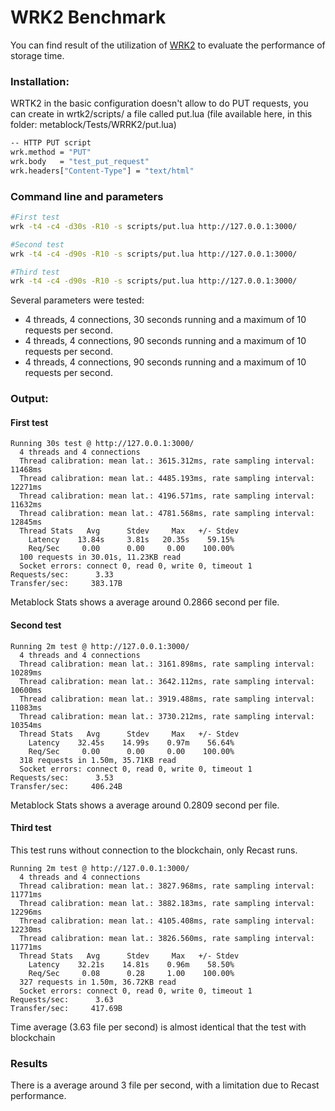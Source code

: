 # WRK2 Benchmark

You can find result of the utilization of [WRK2](https://github.com/giltene/wrk2) to evaluate the performance of storage time.

### Installation:

WRTK2 in the basic configuration doesn't allow to do PUT requests, you can create in wrtk2/scripts/ a file called put.lua
(file available here, in this folder: metablock/Tests/WRRK2/put.lua)

``` bash
-- HTTP PUT script
wrk.method = "PUT"
wrk.body   = "test_put_request"
wrk.headers["Content-Type"] = "text/html"
```
### Command line and parameters

``` bash
#First test
wrk -t4 -c4 -d30s -R10 -s scripts/put.lua http://127.0.0.1:3000/

#Second test
wrk -t4 -c4 -d90s -R10 -s scripts/put.lua http://127.0.0.1:3000/

#Third test
wrk -t4 -c4 -d90s -R10 -s scripts/put.lua http://127.0.0.1:3000/
```

Several parameters were tested:
* 4 threads, 4 connections, 30 seconds running and a maximum of 10 requests per second.
* 4 threads, 4 connections, 90 seconds running and a maximum of 10 requests per second.
* 4 threads, 4 connections, 90 seconds running and a maximum of 10 requests per second.


### Output:

#### First test
```
Running 30s test @ http://127.0.0.1:3000/
  4 threads and 4 connections
  Thread calibration: mean lat.: 3615.312ms, rate sampling interval: 11468ms
  Thread calibration: mean lat.: 4485.193ms, rate sampling interval: 12271ms
  Thread calibration: mean lat.: 4196.571ms, rate sampling interval: 11632ms
  Thread calibration: mean lat.: 4781.568ms, rate sampling interval: 12845ms
  Thread Stats   Avg      Stdev     Max   +/- Stdev
    Latency    13.84s     3.81s   20.35s    59.15%
    Req/Sec     0.00      0.00     0.00    100.00%
  100 requests in 30.01s, 11.23KB read
  Socket errors: connect 0, read 0, write 0, timeout 1
Requests/sec:      3.33
Transfer/sec:     383.17B
```

Metablock Stats shows a average around 0.2866 second per file.

#### Second test
```
Running 2m test @ http://127.0.0.1:3000/
  4 threads and 4 connections
  Thread calibration: mean lat.: 3161.898ms, rate sampling interval: 10289ms
  Thread calibration: mean lat.: 3642.112ms, rate sampling interval: 10600ms
  Thread calibration: mean lat.: 3919.488ms, rate sampling interval: 11083ms
  Thread calibration: mean lat.: 3730.212ms, rate sampling interval: 10354ms
  Thread Stats   Avg      Stdev     Max   +/- Stdev
    Latency    32.45s    14.99s    0.97m    56.64%
    Req/Sec     0.00      0.00     0.00    100.00%
  318 requests in 1.50m, 35.71KB read
  Socket errors: connect 0, read 0, write 0, timeout 1
Requests/sec:      3.53
Transfer/sec:     406.24B
```

Metablock Stats shows a average around 0.2809 second per file.

#### Third test

This test runs without connection to the blockchain, only Recast runs.
```
Running 2m test @ http://127.0.0.1:3000/
  4 threads and 4 connections
  Thread calibration: mean lat.: 3827.968ms, rate sampling interval: 11771ms
  Thread calibration: mean lat.: 3882.183ms, rate sampling interval: 12296ms
  Thread calibration: mean lat.: 4105.408ms, rate sampling interval: 12230ms
  Thread calibration: mean lat.: 3826.560ms, rate sampling interval: 11771ms
  Thread Stats   Avg      Stdev     Max   +/- Stdev
    Latency    32.21s    14.81s    0.96m    58.50%
    Req/Sec     0.08      0.28     1.00    100.00%
  327 requests in 1.50m, 36.72KB read
  Socket errors: connect 0, read 0, write 0, timeout 1
Requests/sec:      3.63
Transfer/sec:     417.69B
```
Time average (3.63 file per second) is almost identical that the test with blockchain

### Results

There is a average around 3 file per second, with a limitation due to Recast performance.
